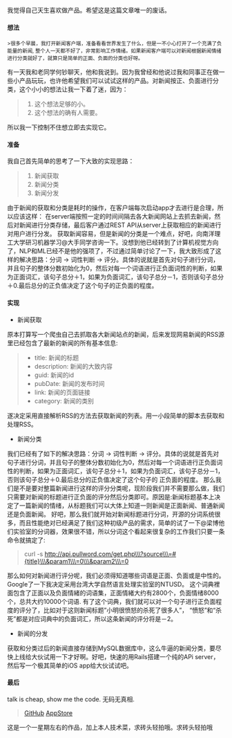 我觉得自己天生喜欢做产品。希望这是这篇文章唯一的废话。

#### 想法

<small>
>很多个早晨，我打开新闻客户端，准备看看世界发生了什么，但是一不小心打开了一个充满了负能量的新闻, 整个人一天都不好了，非常影响工作情绪。如果新闻客户端可以对新闻根据新闻情绪进行分类就好了，就算只是简单的正面、负面的分类也好呀。
</small>

有一天我和老同学何钞聊天，他和我说到。因为我曾经和他说过我和同事正在做一些小产品玩玩，也许他希望我们可以试试这样的产品。对新闻按正、负面进行分类，这个小小的想法让我一下着了迷，因为：
> 1. 这个想法足够的小。
> 2. 这个想法的确有人需要。

所以我一下控制不住想立即去实现它。

#### 准备

我自己首先简单的思考了一下大致的实现思路：

> 1. 新闻获取
> 2. 新闻分类
> 3. 新闻分发

由于新闻的获取和分类是耗时的操作，在客户端每次启动app才去进行是合理，所以应该这样： 在server端按照一定的时间间隔去各大新闻网站上去抓去新闻，然后对新闻进行分类存储，最后客户通过REST API从server上获取相应的新闻进行对用户进行分发。 获取新闻容易，但是新闻的分类是一个难点，好吧，向南洋理工大学研习机器学习@大手同学咨询一下。没想到他已经转到了计算机视觉方向了，NLP和ML已经不是他的强项了，不过通过简单讨论了一下，我大致形成了这样的解决思路：分词 -> 词性判断 -> 评分。具体的说就是首先对句子进行分词，并且句子的整体分数初始化为0，然后对每一个词语进行正负面词性的判断，如果为正面词汇，该句子总分＋1，如果为负面词汇，该句子总分－1，否则该句子总分＋0.最后总分的正负值决定了这个句子的正负面的程度。

#### 实现

* 新闻获取

原本打算写一个爬虫自己去抓取各大新闻站点的新闻，后来发现网易新闻的RSS源里已经包含了最新的新闻的所有基本信息:

> - title: 新闻的标题
> - description: 新闻的大致内容
> - guid: 新闻的id
> - pubDate: 新闻的发布时间
> - link: 新闻的页面链接
> - category: 新闻的类别

遂决定采用直接解析RSS的方法去获取新闻的列表。用一小段简单的脚本去获取和处理RSS。

* 新闻分类

我们已经有了如下的解决思路：分词 -> 词性判断 -> 评分。具体的说就是首先对句子进行分词，并且句子的整体分数初始化为0，然后对每一个词语进行正负面词性的判断，如果为正面词汇，该句子总分＋1，如果为负面词汇，该句子总分－1，否则该句子总分＋0.最后总分的正负值决定了这个句子的 正负面的程度。 那么我们是不是要对整篇新闻进行这样的评分分类呢，现阶段我们并不需要那么做，我们只需要对新闻的标题进行正负面的评分然后分类即可。原因是:新闻标题基本上决定了一篇新闻的情绪，从标题我们可以大体上知道一则新闻是正面新闻、普通新闻还是负面新闻。 好吧，那么我们就开始对新闻标题进行分词，开源的分词系统很多，而且性能绝对已经满足了我们这种初级产品的需求，简单的试了一下@梁博他们实验室的分词器，效果很不错，所以分词这个看起来很复杂的工作我们只要一条命令就搞定了:

> curl -s http://api.pullword.com/get.php\\\?source\\\=#{title}\\\&param1\\\=0\\\&param2\\\=0

那么如何对新闻进行评分呢，我们必须得知道哪些词语是正面、负面或是中性的。Google了一下我决定采用台湾大学自然语言处理实验室的NTUSD。 这个词典裡面包含了正面以及负面情緒的词语集，正面情緒大约有2800个，负面情绪8000个，总共大约10000个词语. 有了这个词典，我们就可以对一个句子进行正负面程度的评分了，比如对于这则新闻标题”小明很愤怒的杀死了很多人”， “愤怒”和“杀死”都是对应词典中的负面词汇，所以这条新闻的评分将是－2。

* 新闻的分发

获取和分类过后的新闻直接存储到MySQL数据库中，这么牛逼的新闻分类，要尽快上线给大伙试用一下才好啊。好吧，快速的用Rails搭建一个纯的APi server， 然后写一个极其简单的iOS app给大伙试试吧。

####  最后

talk is cheap, show me the code. 无码无真相.

> [GitHub](https://github.com/metrue/nextNews/)
> [AppStore](https://itunes.apple.com/us/app/xin-wen/id932228370?ls=1&mt=8)

这是一个一星期左右的作品，加上本人技术菜，求砖头轻拍哦。求砖头轻拍哦
